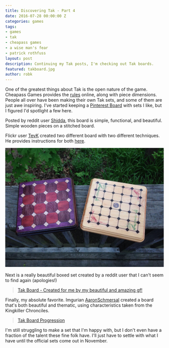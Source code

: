 ```yaml
---
title: Discovering Tak - Part 4
date: 2016-07-28 00:00:00 Z
categories: games
tags:
- games
- tak
- cheapass games
- a wise man's fear
- patrick rothfuss
layout: post
description: Continuing my Tak posts, I'm checking out Tak boards.
featured: takboard.jpg
author: robk
---
```


One of the greatest things about Tak is the open nature of the game. Cheapass Games provides the [rules](http://cheapass.com/node/215) online, along with piece dimensions. People all over have been making their own Tak sets, and some of them are just awe inspiring. I've started keeping a [Pinterest Board](https://www.pinterest.com/rkalajian/tak/) with sets I like, but I figured I'd spotlight a few here.

Posted by reddit user [Shidda](https://www.reddit.com/user/Shiddha), this board is simple, functional, and beautiful.  Simple wooden pieces on a stitched board.

<blockquote class="imgur-embed-pub" lang="en" data-id="a/neAWo"><a href="//imgur.com/neAWo"></a></blockquote><script async src="//s.imgur.com/min/embed.js" charset="utf-8"></script>

Flickr user [TevK](https://www.flickr.com/photos/tevk/) created two different board with two different techniques. He provides instructions for both [here](https://www.flickr.com/photos/tevk/27171427796/in/photostream/).

![TevK Boards](/images/tak/TevK.jpg)

Next is a really beautiful boxed set created by a reddit user that I can't seem to find again (apologies!)

<blockquote class="imgur-embed-pub" lang="en" data-id="a/9lKd7"><a href="//imgur.com/9lKd7">Tak Board - Created for me by my beautiful and amazing gf!</a></blockquote><script async src="//s.imgur.com/min/embed.js" charset="utf-8"></script>

Finally, my absolute favorite. Imgurian [AaronSchmersal](http://imgur.com/user/AaronSchmersal) created a board that's both beautiful and thematic, using characteristics taken from the Kingkiller Chronciles.

<blockquote class="imgur-embed-pub" lang="en" data-id="a/9n950"><a href="//imgur.com/9n950">Tak Board Progression</a></blockquote><script async src="//s.imgur.com/min/embed.js" charset="utf-8"></script>

I'm still struggling to make a set that I'm happy with, but I don't even have a fraction of the talent these fine folk have. I'll just have to settle with what I have until the official sets come out in November.
